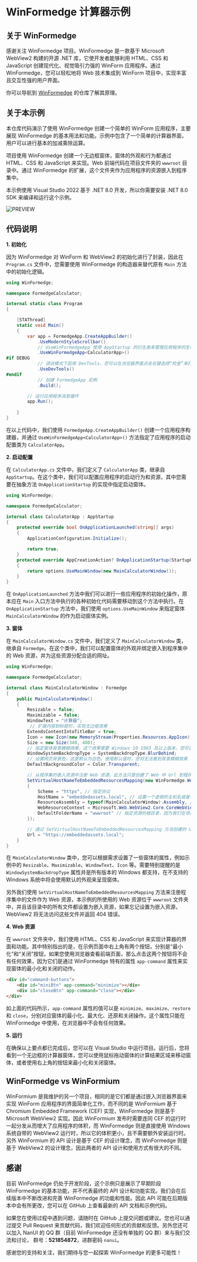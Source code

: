 ﻿# WinFormedge 计算器示例

## 关于 WinFormedge

感谢关注 WinFormedge 项目。WinFormedge 是一款基于 Microsoft WebView2 构建的开源 .NET 库，它使开发者能够利用 HTML、CSS 和 JavaScript 创建现代化、视觉吸引力强的 WinForm 应用程序。通过 WinFormedge，您可以轻松地将 Web 技术集成到 WinForm 项目中，实现丰富且交互性强的用户界面。

你可以导航到 [WinFormedge](https://github.com/XuanchenLin/WinFormedge) 的仓库了解其原理。

## 关于本示例

本仓库代码演示了使用 WinFormedge 创建一个简单的 WinForm 应用程序，主要展现 WinFormedge 的基本用法和功能。示例中包含了一个简单的计算器界面，用户可以进行基本的加减乘除运算。

项目使用 WinFormedge 创建一个无边框窗体，窗体的外观和行为都通过 HTML、CSS 和 JavaScript 来实现。Web 前端代码在项目文件夹的 `wwwroot` 目录中。通过 WinFormedge 的扩展，这个文件夹作为应用程序的资源嵌入到程序集中。

本示例使用 Visual Studio 2022 基于 .NET 8.0 开发，所以你需要安装 .NET 8.0 SDK 来编译和运行这个示例。

![PREVIEW](./preview.png)

## 代码说明

**1. 初始化**

因为 WinFormedge 对 WinForm 和 WebView2 的初始化进行了封装，因此在 `Program.cs` 文件中，您需要使用 WinFormedge 的构造器来替代原有 `Main` 方法中的初始化逻辑。

```C#
using WinFormedge;

namespace FormedgeCalculator;

internal static class Program
{

    [STAThread]
    static void Main()
    {
        var app = FormedgeApp.CreateAppBuilder()
            .UseModernStyleScrollbar()
            // UseWinFormedgeApp 使用 AppStartup 的衍生类来管理应用程序的生命周期
            .UseWinFormedgeApp<CalculatorApp>()
#if DEBUG
            // 调试模式下启用 DevTools，您可以在浏览器界面点击右键选择“检查”来打开 DevTools
            .UseDevTools()
#endif
            // 创建 FormedgeApp 实例
            .Build();

        // 运行应用程序消息循环
        app.Run();
        
    }
}
```

在以上代码中，我们使用 `FormedgeApp.CreateAppBuilder()` 创建一个应用程序构建器，并通过 `UseWinFormedgeApp<CalculatorApp>()` 方法指定了应用程序的启动配置类为 `CalculatorApp`。

**2. 启动配置**

在 `CalculatorApp.cs` 文件中，我们定义了 `CalculatorApp` 类，继承自 `AppStartup`。在这个类中，我们可以配置应用程序的启动行为和资源，其中您需要在抽象方法 `OnApplicationStartup` 的实现中指定启动窗体。

```C#
using WinFormedge;

namespace FormedgeCalculator;

internal class CalculatorApp : AppStartup
{
    protected override bool OnApplicationLaunched(string[] args)
    {
        ApplicationConfiguration.Initialize();

        return true;
    }
    protected override AppCreationAction? OnApplicationStartup(StartupOptions options)
    {
        return options.UseMainWindow(new MainCalculatorWindow());
    }
}
```

在 `OnApplicationLaunched` 方法中我们可以进行一些应用程序的初始化操作，原本应在 `Main` 入口方法中执行的各种初始化代码需要移动到这个方法中执行。在 `OnApplicationStartup` 方法中，我们使用 `options.UseMainWindow` 来指定窗体 `MainCalculatorWindow` 的作为启动窗体实例。

**3. 窗体**

在 `MainCalculatorWindow.cs` 文件中，我们定义了 `MainCalculatorWindow` 类，继承自 `Formedge`。在这个类中，我们可以配置窗体的外观并绑定嵌入到程序集中的 Web 资源，并为这些资源分配合适的网址。

```C#
using WinFormedge;

namespace FormedgeCalculator;

internal class MainCalculatorWindow : Formedge
{
    public MainCalculatorWindow()
    {
        Resizable = false;
        Maximizable = false;
        WindowText = "计算器";
         // 扩展内容到标题栏，实现无边框效果
        ExtendsContentIntoTitleBar = true;
        Icon = new Icon(new MemoryStream(Properties.Resources.AppIcon));
        Size = new Size(340, 480);
        // 指定窗体背景模糊效果，这个效果需要 Windows 10 1903 及以上版本，您可以根据需要修改来体验不同的效果
        WindowSystemBackdropType = SystemBackdropType.BlurBehind;
        // 设置网页背景色，这里默认为白色。使用默认值时，您将无法看到背景模糊效果
        DefaultBackgroundColor = Color.Transparent;

        // 从程序集的嵌入资源中注册 Web 资源，此方法只是创建了 Web 中 Url 到程序集资源的一个资源映射关系，它并不是一个真实的 Web 服务器，所以你不能直接在当前进程外中访问这个 Url
        SetVirtualHostNameToEmbeddedResourcesMapping(new WinFormedge.WebResource.EmbeddedFileResourceOptions
        {
            Scheme = "https", // 指定协议
            HostName = "embeddedassets.local", // 设置一个虚假的主机名或者也可以是一个 Url 目录
            ResourceAssembly = typeof(MainCalculatorWindow).Assembly, // 指定资源所处的程序集
            WebResourceContext = Microsoft.Web.WebView2.Core.CoreWebView2WebResourceContext.All,
            DefaultFolderName = "wwwroot" // 指定资源的根目录，因为我们在项目中使用了 wwwroot 作为 Web 资源的根目录，所以这里需要指定，否则将会从程序集的根目录中查找资源
        });

        // 通过 SetVirtualHostNameToEmbeddedResourcesMapping 方法创建的 Url 映射关系，您可以在 Web 中使用这个 Url 来访问嵌入到程序集中的资源
        Url = "https://embeddedassets.local"; 
    }
}

```

在 `MainCalculatorWindow` 类中，您可以根据需求设置了一些窗体的属性，例如示例中的 `Resizable`、`Maximizable`、`WindowText`、`Icon` 等。需要特别提醒的是 `WindowSystemBackdropType` 属性并是所有版本的 Windows 都支持，在不支持的 Windows 系统中将会使用默认的外观来呈现窗体。

另外我们使用 `SetVirtualHostNameToEmbeddedResourcesMapping` 方法来注册程序集中的文件作为 Web 资源，本示例的所使用的 Web 资源位于 `wwwroot` 文件夹中，并且该目录中的所有文件都设置为嵌入资源，如果忘记设置为嵌入资源，WebView2 将无法访问这些文件并返回 404 错误。

**4. Web 资源**

在 `wwwroot` 文件夹中，我们使用 HTML、CSS 和 JavaScript 来实现计算器的界面和功能。其中特别指出的是，在示例页面中右上角有两个按钮，分别是“最小化”和“关闭”按钮，如果您使用浏览器查看前端页面，那么点击这两个按钮将不会有任何效果，因为它们是通过 WinFormedge 特有的属性 `app-command` 属性来实现窗体的最小化和关闭的动作。

```html
<div id="command-buttons">
    <div id="miniBtn" app-command="minimize"></div>
    <div id="closeBtn" app-command="close"></div>
</div>
```

如上面的代码所示，`app-command` 属性的值可以是 `minimize`、`maximize`、`restore` 和 `close`，分别对应窗体的最小化、最大化、还原和关闭操作。这个属性只能在 WinFormedge 中使用，在浏览器中不会有任何效果。


**5. 运行**

在确保以上要点都已完成后，您可以在 Visual Studio 中运行项目。运行后，您将看到一个无边框的计算器窗体，您可以使用鼠标拖动窗体的计算结果区域来移动窗体，或者使用右上角的按钮来最小化和关闭窗体。

## WinFormedge vs WinFormium

WinFormium 是我维护的另一个项目，相同的是它们都是通过嵌入浏览器界面来实现 WinForm 应用程序的界面简单化工作，而不同的是 WinFormium 基于 Chromium Embedded Framework (CEF) 实现，WinFormedge 则是基于 Microsoft WebView2 实现。因此 WinFormium 发布时需要连同 CEF 的运行时一起分发从而增大了应用程序的体积，而 WinFormedge 则是直接使用 Windows 系统自带的 WebView2 运行时，所以它的体积更小，且不需要额外安装运行时。另外 WinFormium 的 API 设计是基于 CEF 的设计理念，而 WinFormedge 则是基于 WebView2 的设计理念，因此两者的 API 设计和使用方式有很大的不同。

## 感谢

目前 WinFormedge 仍处于开发阶段，这个示例只是展示了早期阶段 WinFormedge 的基本功能，并不代表最终的 API 设计和功能实现。我们会在后续版本中不断改进和完善 WinFormedge 的功能和性能。因此 API 可能在后期版本中会有所更改，您可以在 GitHub 上查看最新的 API 文档和示例代码。

如果您在使用过程中遇到问题，请随时在 GitHub 上提交问题或建议。您也可以通过提交 Pull Request 来贡献代码，我们欢迎任何形式的贡献和反馈。另外您还可以加入 NanUI 的 QQ 群（目前 WinFormedge 还没有单独的 QQ 群）来与我们交流和讨论， 群号：**521854872**，进群密码 `nanui`。

感谢您的支持和关注，我们期待与您一起探索 WinFormedge 的更多可能性！


